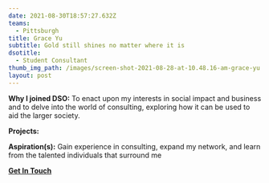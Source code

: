 ```yaml
---
date: 2021-08-30T18:57:27.632Z
teams:
  - Pittsburgh
title: Grace Yu
subtitle: Gold still shines no matter where it is
dsotitle:
  - Student Consultant
thumb_img_path: /images/screen-shot-2021-08-28-at-10.48.16-am-grace-yu.png
layout: post
---
```

**Why I joined DSO:** To enact upon my interests in social impact and business and to delve into the world of consulting, exploring how it can be used to aid the larger society.

**Projects:** 

**Aspiration(s):** Gain experience in consulting, expand my network, and learn from the talented individuals that surround me

**[Get In Touch](mailto:graceyu@dsoglobal.org)**
